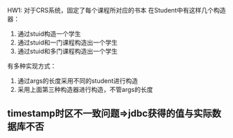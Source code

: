 HW1:
对于CRS系统，固定了每个课程所对应的书本
在Student中有这样几个构造器：
1. 通过stuid构造一个学生
2. 通过stuid和一门课程构造出一个学生
3. 通过stuid和多门课程构造出一个学生

有多种实现方式：

1. 通过args的长度采用不同的student进行构造
2. 采用上面第三种构造器进行构造，不管args的长度


## timestamp时区不一致问题=>jdbc获得的值与实际数据库不否